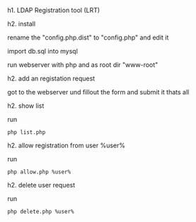  
h1. LDAP Registration tool (LRT)

h2. install

rename the "config.php.dist" to "config.php" and edit it

import db.sql into mysql

run webserver with php and as root dir "www-root"

h2. add an registation request

got to the webserver und fillout the form and submit it
thats all

h2. show list

run

	php list.php

h2. allow registration from user %user%

run

	php allow.php %user%

h2. delete user request

run

	php delete.php %user%


